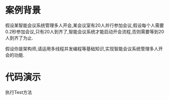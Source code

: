# 案例背景

假设某智能会议系统管理多人开会,某会议室有20人并行参加会议,假设每个人需要0.2秒参加会议,只有20人到齐了,智能会议系统才能启动开会流程,否则需要等到20人到齐了为止.

假设你是架构师,请运用多线程并发编程等基础知识,实现智能会议系统管理多人开会的功能.





# 代码演示

执行Test方法

